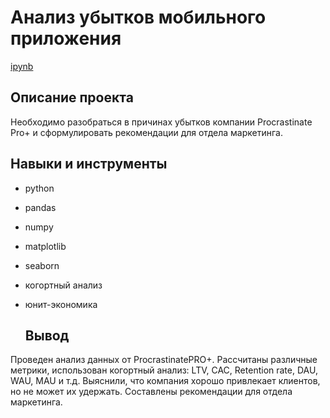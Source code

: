 # Анализ убытков мобильного приложения
[ipynb](https://github.com/dkurbatova/Portfolio/blob/main/analysis%20of%20the%20losses/%D0%90%D0%BD%D0%B0%D0%BB%D0%B8%D0%B7%20%D1%83%D0%B1%D1%8B%D1%82%D0%BA%D0%BE%D0%B2%20%D0%BF%D1%80%D0%B8%D0%BB%D0%BE%D0%B6%D0%B5%D0%BD%D0%B8%D1%8F%20ProcrastinatePRO%2B.ipynb)

## Описание проекта
Необходимо разобраться в причинах убытков компании Procrastinate Pro+ и сформулировать рекомендации для отдела маркетинга.

## Навыки и инструменты
- python
- pandas
- numpy
- matplotlib
- seaborn
- когортный анализ
- юнит-экономика

  ## Вывод
Проведен анализ данных от ProcrastinatePRO+. Рассчитаны различные метрики, использован когортный анализ: LTV, CAC, Retention rate, DAU, WAU, MAU и т.д. Выяснили, что компания хорошо привлекает клиентов, но не может их удержать. Составлены рекомендации для отдела маркетинга.  
